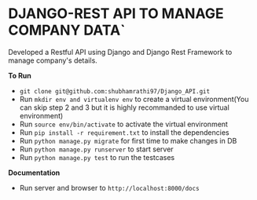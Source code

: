 # DJANGO-REST API TO MANAGE COMPANY DATA`
  Developed a Restful API using Django and Django Rest Framework to manage company's details.

**To Run**
* `git clone git@github.com:shubhamrathi97/Django_API.git`
* Run `mkdir env and virtualenv env` to create a virtual environment(You can skip step 2 and 3 but it is highly recommanded to use virtual environment)
* Run `source env/bin/activate` to activate the virtual environment
* Run `pip install -r requirement.txt` to install the dependencies
* Run `python manage.py migrate` for first time to make changes in DB
* Run `python manage.py runserver` to start server
* Run `python manage.py test` to run the testcases

**Documentation**
* Run server and browser to `http://localhost:8000/docs`
